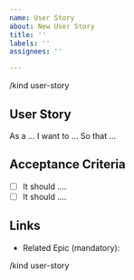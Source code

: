 ```yaml
---
name: User Story
about: New User Story
title: ''
labels: ''
assignees: ''

---
```


/kind user-story

## User Story
As a ... I want to ... So that ...

## Acceptance Criteria 
- [ ] It should ....
- [ ] It should ....

## Links 
- Related Epic (mandatory): 

/kind user-story
